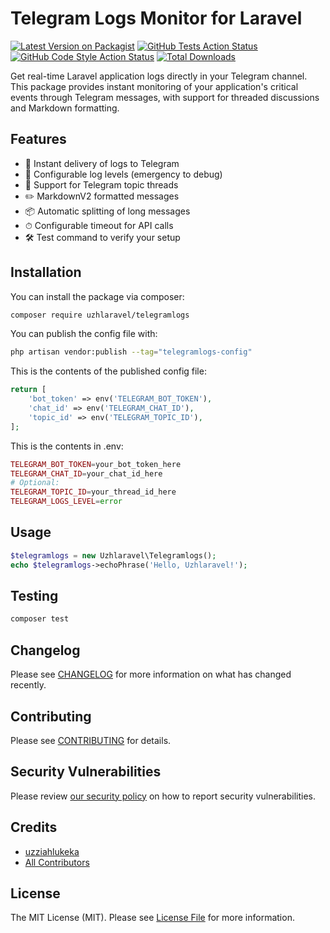 # Telegram Logs Monitor for Laravel

[![Latest Version on Packagist](https://img.shields.io/packagist/v/uzhlaravel/telegramlogs.svg?style=flat-square)](https://packagist.org/packages/uzhlaravel/telegramlogs)
[![GitHub Tests Action Status](https://img.shields.io/github/actions/workflow/status/uzhlaravel/telegramlogs/run-tests.yml?branch=main&label=tests&style=flat-square)](https://github.com/uzhlaravel/telegramlogs/actions?query=workflow%3Arun-tests+branch%3Amain)
[![GitHub Code Style Action Status](https://img.shields.io/github/actions/workflow/status/uzhlaravel/telegramlogs/fix-php-code-style-issues.yml?branch=main&label=code%20style&style=flat-square)](https://github.com/uzhlaravel/telegramlogs/actions?query=workflow%3A"Fix+PHP+code+style+issues"+branch%3Amain)
[![Total Downloads](https://img.shields.io/packagist/dt/uzhlaravel/telegramlogs.svg?style=flat-square)](https://packagist.org/packages/uzhlaravel/telegramlogs)

Get real-time Laravel application logs directly in your Telegram channel. This package provides instant monitoring of your application's critical events through Telegram messages, with support for threaded discussions and Markdown formatting.


## Features

- 📨 Instant delivery of logs to Telegram
- 🔔 Configurable log levels (emergency to debug)
- 🧵 Support for Telegram topic threads
- ✏️ MarkdownV2 formatted messages
- 📦 Automatic splitting of long messages
- ⏱ Configurable timeout for API calls
- 🛠 Test command to verify your setup

## Installation

You can install the package via composer:

```bash
composer require uzhlaravel/telegramlogs
```

You can publish the config file with:

```bash
php artisan vendor:publish --tag="telegramlogs-config"
```

This is the contents of the published config file:

```php
return [
    'bot_token' => env('TELEGRAM_BOT_TOKEN'),
    'chat_id' => env('TELEGRAM_CHAT_ID'),
    'topic_id' => env('TELEGRAM_TOPIC_ID'),
];
```

This is the contents in .env:

```php
TELEGRAM_BOT_TOKEN=your_bot_token_here
TELEGRAM_CHAT_ID=your_chat_id_here
# Optional:
TELEGRAM_TOPIC_ID=your_thread_id_here
TELEGRAM_LOGS_LEVEL=error
```

## Usage

```php
$telegramlogs = new Uzhlaravel\Telegramlogs();
echo $telegramlogs->echoPhrase('Hello, Uzhlaravel!');
```

## Testing

```bash
composer test
```

## Changelog

Please see [CHANGELOG](CHANGELOG.md) for more information on what has changed recently.

## Contributing

Please see [CONTRIBUTING](CONTRIBUTING.md) for details.

## Security Vulnerabilities

Please review [our security policy](../../security/policy) on how to report security vulnerabilities.

## Credits

- [uzziahlukeka](https://github.com/uzhlaravel)
- [All Contributors](../../contributors)

## License

The MIT License (MIT). Please see [License File](LICENSE.md) for more information.
